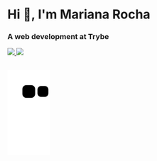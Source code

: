 <h1 align="left">Hi 👋, I'm Mariana Rocha</h1>
<h3 align="left">A web development at Trybe</h3>

<div>
  <a href="https://github.com/vixemari">
  <img height="180em" src="https://github-readme-stats.vercel.app/api?username=vixemari&show_icons=true&theme=dracula&include_all_commits=true&count_private=true"/>
  <img height="180em" src="https://github-readme-stats.vercel.app/api/top-langs/?username=vixemari&layout=compact&langs_count=16&theme=dracula"/>
</div>
  <div style="display: inline_block"><br>



 
 ![Snake animation](https://github.com/vixemari/vixemari/blob/output/github-contribution-grid-snake.svg)



